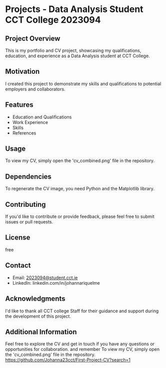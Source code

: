 # Projects - Data Analysis Student CCT College 2023094

## Project Overview
This is my portfolio and CV project, showcasing my qualifications, education, and experience as a Data Analysis student at CCT College.

## Motivation
I created this project to demonstrate my skills and qualifications to potential employers and collaborators.

## Features
- Education and Qualifications
- Work Experience
- Skills
- References

## Usage
To view my CV, simply open the 'cv_combined.png' file in the repository.

## Dependencies
To regenerate the CV image, you need Python and the Matplotlib library.

## Contributing
If you'd like to contribute or provide feedback, please feel free to submit issues or pull requests.

## License
free

## Contact
- Email: 2023094@student.cct.ie
- LinkedIn: linkedin.com/in/johannariquelme

## Acknowledgments
I'd like to thank all CCT college Staff for their guidance and support during the development of this project.

## Additional Information
Feel 
free to explore the CV and get in touch if you have any questions or opportunities for collaboration.
and remember To view my CV, simply open the 'cv_combined.png' file in the repository.
https://github.com/Johanna23cct/First-Project-CV?search=1
